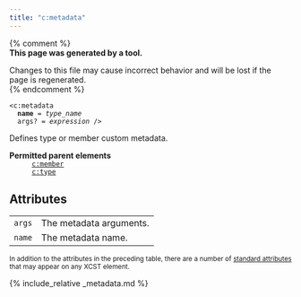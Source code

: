 ```yaml
---
title: "c:metadata"
---
```


{% comment %}  
**This page was generated by a tool.**  

Changes to this file may cause incorrect behavior and will be lost if the page is
regenerated.  
{% endcomment %}

<div class="ref-element-syntax language-xml highlighter-rouge"><pre class="highlight"><code><span class="nt">&lt;c:metadata</span>
  <b>name</b> = <i title="Type name.">type_name</i>
  <span>args</span>? = <i title="Expression.">expression</i> /&gt;</code></pre></div>
<p>Defines type or member custom metadata.</p>
<dl>
   <dt><b>Permitted parent elements</b></dt>
   <dd><a href="member.html"><code>c:member</code></a></dd>
   <dd><a href="type.html"><code>c:type</code></a></dd>
</dl>
<h2 id="attributes">Attributes</h2>
<div class="table-responsive">
   <table class="ref-attribs">
      <tr>
         <td><code>args</code></td>
         <td>The metadata arguments.</td>
      </tr>
      <tr>
         <td><code>name</code></td>
         <td>The metadata name.</td>
      </tr>
   </table>
</div>
<p><small>
      In addition to the attributes in the preceding table, there are a number of <a href="../docs/standard-attributes.html">standard attributes</a> that may appear on any XCST element.
      </small></p>

{% include_relative _metadata.md %}
